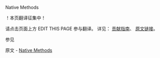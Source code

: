 Native Methods

 ！本页翻译征集中！

请点击页面上方 EDIT THIS PAGE 参与翻译。
详见：
[贡献指南]( https://github.com/JinMuInfo/MongoDB-Manual-zh/blob/master/CONTRIBUTING.md )、
[原文链接](  https://docs.mongodb.com/manual/reference/method/js-native/  )。

 参见

原文 - [Native Methods]( https://docs.mongodb.com/manual/reference/method/js-native/ )

